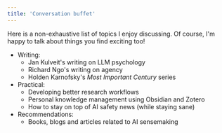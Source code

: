 ```yaml
---
title: 'Conversation buffet'
---
```


Here is a non-exhaustive list of topics I enjoy discussing. Of course, I'm happy to talk about things you find exciting too!

- Writing:
    - Jan Kulveit's writing on LLM psychology
    - Richard Ngo's writing on agency
    - Holden Karnofsky's *Most Important Century* series
- Practical:
    - Developing better research workflows
    - Personal knowledge management using Obsidian and Zotero
    - How to stay on top of AI safety news (while staying sane)
- Recommendations:
    - Books, blogs and articles related to AI sensemaking
